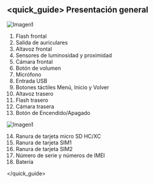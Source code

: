 ## <quick_guide> Presentación general

![Imagen1](http://static.energysistem.com/images/manuals/39976/54dca1090b198.jpg)

1. Flash frontal
2. Salida de auriculares
3. Altavoz frontal
4. Sensores de luminosidad y proximidad
5. Cámara frontal
6. Botón de volumen
7. Micrófono
8. Entrada USB
9. Botones táctiles Menú, Inicio y Volver
10. Altavoz trasero
11. Flash trasero
12. Cámara trasera
13. Botón de Encendido/Apagado


![Imagen1](http://static.energysistem.com/images/manuals/39976/54dca10f166f9.jpg)


14. Ranura de tarjeta micro SD HC/XC
15. Ranura de tarjeta SIM1
16. Ranura de tarjeta SIM2
17. Número de serie y números de IMEI
18. Batería


</quick_guide>
